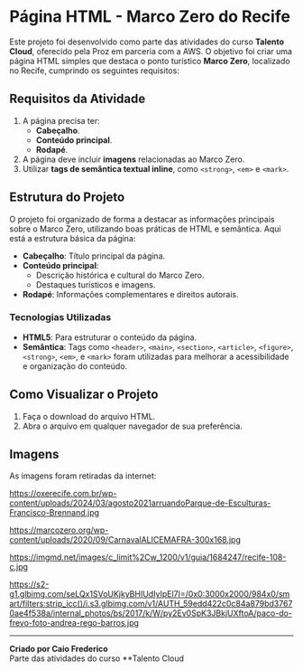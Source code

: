 # Página HTML - Marco Zero do Recife

Este projeto foi desenvolvido como parte das atividades do curso **Talento Cloud**, oferecido pela Proz em parceria com a AWS. O objetivo foi criar uma página HTML simples que destaca o ponto turístico **Marco Zero**, localizado no Recife, cumprindo os seguintes requisitos:

## Requisitos da Atividade

1. A página precisa ter:
   - **Cabeçalho**.
   - **Conteúdo principal**.
   - **Rodapé**.
2. A página deve incluir **imagens** relacionadas ao Marco Zero.
3. Utilizar **tags de semântica textual inline**, como `<strong>`, `<em>` e `<mark>`.

## Estrutura do Projeto

O projeto foi organizado de forma a destacar as informações principais sobre o Marco Zero, utilizando boas práticas de HTML e semântica. Aqui está a estrutura básica da página:

- **Cabeçalho**: Título principal da página.
- **Conteúdo principal**:
  - Descrição histórica e cultural do Marco Zero.
  - Destaques turísticos e imagens.
- **Rodapé**: Informações complementares e direitos autorais.

### Tecnologias Utilizadas

- **HTML5**: Para estruturar o conteúdo da página.
- **Semântica**: Tags como `<header>`, `<main>`, `<section>`, `<article>`, `<figure>`, `<strong>`, `<em>`, e `<mark>` foram utilizadas para melhorar a acessibilidade e organização do conteúdo.

## Como Visualizar o Projeto

1. Faça o download do arquivo HTML.
2. Abra o arquivo em qualquer navegador de sua preferência.

## Imagens

As imagens foram retiradas da internet:

https://oxerecife.com.br/wp-content/uploads/2024/03/agosto2021arruandoParque-de-Esculturas-Francisco-Brennand.jpg

https://marcozero.org/wp-content/uploads/2020/09/CarnavalALICEMAFRA-300x168.jpg

https://imgmd.net/images/c_limit%2Cw_1200/v1/guia/1684247/recife-108-c.jpg

https://s2-g1.glbimg.com/seLQx1SVoUKjkyBHIUdIyIpEl7I=/0x0:3000x2000/984x0/smart/filters:strip_icc()/i.s3.glbimg.com/v1/AUTH_59edd422c0c84a879bd37670ae4f538a/internal_photos/bs/2017/k/W/py2Ev0SpK3JBkjUXftoA/paco-do-frevo-foto-andrea-rego-barros.jpg

---

**Criado por Caio Frederico**  
Parte das atividades do curso **Talento Cloud
